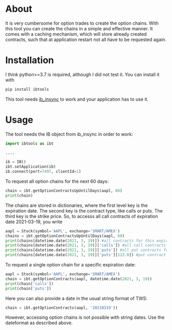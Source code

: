 # About
It is very cumbersome for option trades to create the option chains.
With this tool you can create the chains in a simple and effective manner.
It comes with a caching mechanism, which will store already created
contracts, such that at application restart not all have to be requested again.

# Installation
I think python>=3.7 is required, although I did not test it.
You can install it with
```bat
pip install ibtools
```
This tool needs [ib_insync] to work and your application has to use it.

# Usage
The tool needs the IB object from ib_insync in order to work:
```python
import ibtools as ibt

....

ib = IB()
ibt.setApplication(ib)
ib.connect(port=7497, clientId=1)
```

To request all option chains for the next 60 days:
```python
chain = ibt.getOptionContractsUpUntilDays(aapl, 60)
print(chain)
```
The chains are stored in dictionaries, where the first level key is the expiration date.
The second key is the contract type, like calls or puts.
The third key is the strike price.
So, to accesss all call contracts of expiration date 2021-03-19, you write
```python
aapl = Stock(symbol='AAPL', exchange='SMART/AMEX')
chains = ibt.getOptionContractsUpUntilDays(aapl, 60)
print(chains[datetime.date(2021, 3, 19)]) #all contracts for this expiration date
print(chains[datetime.date(2021, 3, 19)]['calls']) #all call contracts for this date
print(chains[datetime.date(2021, 3, 19)]['puts']) #all put contracts for this date
print(chains[datetime.date(2021, 3, 19)]['puts'][122.0]) #put contract for this date and strike price)
```

To request a single option chain for a specific expiration date:
```python
aapl = Stock(symbol='AAPL', exchange='SMART/AMEX')
chain = ibt.getOptionContracts(aapl, datetime.date(2021, 3, 19))
print(chain['calls'])
print(chain['puts'])
```
Here you can also provide a date in the usual string format of TWS:
```python
chain = ibt.getOptionContracts(aapl, '20210319'))
```
However, accessing option chains is not possible with string dates.
Use the dateformat as described above.

[ib_insync]: https://github.com/erdewit/ib_insync